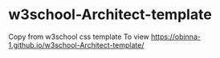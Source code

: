 # w3school-Architect-template
Copy from w3school css template
To view https://obinna-1.github.io/w3school-Architect-template/

